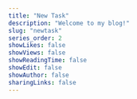 ```yaml
---
title: "New Task"
description: "Welcome to my blog!"
slug: "newtask"
series_order: 2
showLikes: false
showViews: false
showReadingTime: false
showEdit: false
showAuthor: false
sharingLinks: false
---
```


<iframe data-tally-src="https://tally.so/embed/mVG2XE?alignLeft=1&hideTitle=1&transparentBackground=1&dynamicHeight=1" loading="lazy" width="100%" height="1699" frameborder="0" marginheight="0" marginwidth="0" title="New Task Form"></iframe><script>var d=document,w="https://tally.so/widgets/embed.js",v=function(){"undefined"!=typeof Tally?Tally.loadEmbeds():d.querySelectorAll("iframe[data-tally-src]:not([src])").forEach((function(e){e.src=e.dataset.tallySrc}))};if("undefined"!=typeof Tally)v();else if(d.querySelector('script[src="'+w+'"]')==null){var s=d.createElement("script");s.src=w,s.onload=v,s.onerror=v,d.body.appendChild(s);}</script>

